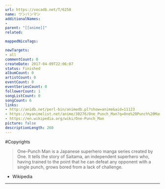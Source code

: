 ```yaml
---
url: https://vocadb.net/T/6258
name: ワンパンマン
additionalNames: 
- 
parent: "[[anime]]"
related:

mappedNicoTags:

newTargets:
- all
commentCount: 0
createDate: 2017-04-09T22:06:07
status: Finished
albumCount: 0
artistCount: 0
eventCount: 0
eventSeriesCount: 0
followerCount: 1
songListCount: 0
songCount: 6
links: 
- http://anidb.net/perl-bin/animedb.pl?show=anime&aid=11123
- https://myanimelist.net/anime/30276/One_Punch_Man?q=One%20Punch%20Man
- https://en.wikipedia.org/wiki/One-Punch_Man
picture: false
descriptionLength: 260
---
```


#Copyrights

> One-Punch Man is a Japanese superhero manga series created by One. It tells the story of Saitama, an independent superhero who, having trained to the point that he can defeat any opponent with a single punch, grows bored from a lack of challenge.
- Wikipedia

---

